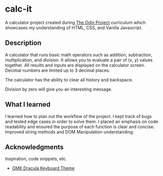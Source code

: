 # calc-it
A calculator project created during [The Odin Project](https://www.theodinproject.com/) curriculum which showcases my understanding of HTML, CSS, and Vanilla Javascript.


## Description
A calculator that runs basic math operators such as addition, subtraction, multiplication, and division. 
It allows you to evaluate a pair of (x, y) values together.
All results and inputs are displayed on the calculator screen.
Decimal numbers are limited up to 3 decimal places.

The calculator has the ability to clear all history and backspace.

Division by zero will give you an interesting message.

## What I learned
I learned how to plan out the workflow of the project. I kept track of bugs and tested edge cases in order to solve them. I placed an emphasis on code readability and ensured the purpose of each function is clear and concise. Improved string methods and DOM Manipulation understanding.

## Acknowledgments

Inspiration, code snippets, etc.
* [GMK Dracula Keyboard Theme](https://geekhack.org/index.php?topic=102772.0)